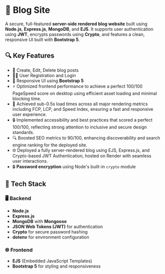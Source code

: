 # 📝 Blog Site

A secure, full-featured **server-side rendered blog website** built using **Node.js**, **Express.js**, **MongoDB**, and **EJS**. It supports user authentication using **JWT**, encrypts passwords using **Crypto**, and features a clean, responsive UI built with **Bootstrap 5**.

## 🔍 Key Features
- 📝 Create, Edit, Delete blog posts
- 🧑‍💻 User Registration and Login
- 🎨 Responsive UI using **Bootstrap 5**
- ⚡ Optimized frontend performance to achieve a perfect 100/100 PageSpeed score on desktop using efficient asset loading and minimal blocking time.
- 🎯 Achieved sub-0.5s load times across all major rendering metrics including FCP, LCP, and Speed Index, ensuring a fast and responsive user experience.
- 🔒 Implemented accessibility and best practices that scored a perfect 100/100, reflecting strong attention to inclusive and secure design standards.
- 🔍 Boosted SEO metrics to 90/100, enhancing discoverability and search engine ranking for the deployed site.
- 🌐 Deployed a fully server-rendered blog using EJS, Express.js, and Crypto-based JWT Authentication, hosted on Render with seamless user interactions.
- 🔒 **Password encryption** using Node's built-in `crypto` module

## 🚀 Tech Stack

### 🖥️ Backend
- **Node.js**
- **Express.js**
- **MongoDB** with **Mongoose**
- **JSON Web Tokens (JWT)** for authentication
- **Crypto** for secure password hashing
- **dotenv** for environment configuration

### 🌐 Frontend
- **EJS** (Embedded JavaScript Templates)
- **Bootstrap 5** for styling and responsiveness

